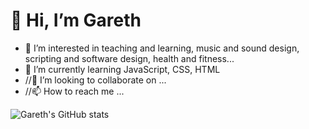 # 👋 Hi, I’m Gareth
- 👀 I’m interested in teaching and learning, music and sound design, scripting and software design, health and fitness...
- 🌱 I’m currently learning JavaScript, CSS, HTML
- //💞️ I’m looking to collaborate on ...
- //📫 How to reach me ...

<!---
GLD5000/GLD5000 is a ✨ special ✨ repository because its `README.md` (this file) appears on your GitHub profile.
You can click the Preview link to take a look at your changes.
--->

![Gareth's GitHub stats](https://github-readme-stats.vercel.app/api?username=GLD5000&show_icons=true&theme=synthwave)
